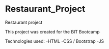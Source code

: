 # Restaurant_Project
Restaurant project

This project was created for the BIT Bootcamp

Technologies used:
-HTML
-CSS / Bootstrap
-JS

